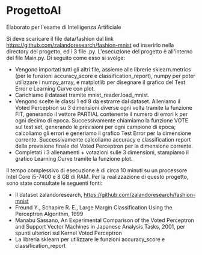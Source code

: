 # ProgettoAI
Elaborato per l'esame di Intelligenza Artificiale

Si deve scaricare il file data/fashion dal link https://github.com/zalandoresearch/fashion-mnist ed inserirlo nella directory del progetto, ed i 3 file .py. L'esecuzione del progetto è all'interno del file Main.py. Di seguito come esso si svolge:
- Vengono importati tutti gli altri file, assieme alle librerie sklearn.metrics (per le funzioni accuracy_score e classification_report), numpy per poter utilizzare i numpy_array, e matplotlib per disegnare il grafico del Test Error e Learning Curve con plot.
- Carichiamo il dataset tramite mnist_reader.load_mnist.
- Vengono scelte le classi 1 ed 8 da estrarre dal dataset. Alleniamo il Voted Perceptron su 3 dimensioni diverse ogni volta tramite la funzione FIT, generando il vettore PARTIAL contenente il numero di errori k per ogni decimo di epoca.  Successivamente chiamiamo la funzione VOTE sul test set, generando le previsioni per ogni campione di epoca; calcoliamo gli errori e generiamo il grafico Test Error per la dimensione corrente. Successivamente calcoliamo accuracy e classification report della previsione finale del Voted Perceptron per la dimensione corrente.
- Completati i 3 allenamenti + votazioni sulle 3 dimensioni, stampiamo il grafico Learning Curve tramite la funzione plot.

Il tempo complessivo di esecuzione è di circa 10 minuti su un processore Intel Core i5-7400 e 8 GB di RAM.
Per la realizzazione di questo progetto, sono state consultate le seguenti fonti:
- Il dataset zalandoresearch, https://github.com/zalandoresearch/fashion-mnist
- Freund Y., Schapire R. E., Large Margin Classification Using the Perceptron Algorithm, 1999
- Manabu Sassano, An Experimental Comparison of the Voted Perceptron and Support Vector Machines in Japanese Analysis Tasks, 2001, per spunti ulteriori sul Kernel Voted Perceptron
- La libreria sklearn per utilizzare le funzioni accuracy_score e classification_report
